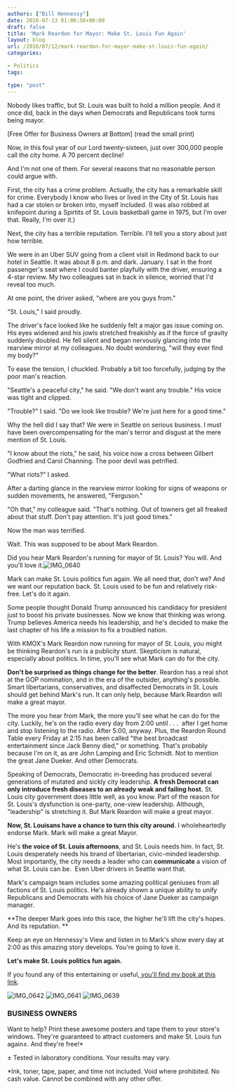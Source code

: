 ```yaml
---
authors: ["Bill Hennessy"]
date: 2016-07-13 01:06:56+00:00
draft: false
title: 'Mark Reardon for Mayor: Make St. Louis Fun Again'
layout: blog
url: /2016/07/12/mark-reardon-for-mayor-make-st-louis-fun-again/
categories:

- Politics
tags:

type: "post"
---
```


Nobody likes traffic, but St. Louis was built to hold a million people. And it once did, back in the days when Democrats and Republicans took turns being mayor.

[Free Offer for Business Owners at Bottom] (read the small print)

Now, in this foul year of our Lord twenty-sixteen, just over 300,000 people call the city home. A 70 percent decline!

And I'm not one of them. For several reasons that no reasonable person could argue with.

First, the city has a crime problem. Actually, the city has a remarkable skill for crime. Everybody I know who lives or lived in the City of St. Louis has had a car stolen or broken into, myself included. (I was also robbed at knifepoint during a Spirtits of St. Louis basketball game in 1975, but I'm over that. Really, I'm over it.)

Next, the city has a terrible reputation. Terrible. I'll tell you a story about just how terrible.

We were in an Uber SUV going from a client visit in Redmond back to our hotel in Seattle. It was about 8 p.m. and dark. January. I sat in the front passenger's seat where I could banter playfully with the driver, ensuring a 4-star review. My two colleagues sat in back in silence, worried that I'd reveal too much.

At one point, the driver asked, "where are you guys from."

"St. Louis," I said proudly.

The driver's face looked like he suddenly felt a major gas issue coming on. His eyes widened and his jowls stretched freakishly as if the force of gravity suddenly doubled. He fell silent and began nervously glancing into the rearview mirror at my colleagues. No doubt wondering, "will they ever find my body?"

To ease the tension, I chuckled. Probably a bit too forcefully, judging by the poor man's reaction.

"Seattle's a peaceful city," he said. "We don't want any trouble." His voice was tight and clipped.

"Trouble?" I said. "Do we look like trouble? We're just here for a good time."

Why the hell did I say that? We were in Seattle on serious business. I must have been overcompensating for the man's terror and disgust at the mere mention of St. Louis.

"I know about the riots," he said, his voice now a cross between Gilbert Godfried and Carol Channing. The poor devil was petrified.

"What riots?" I asked.

After a darting glance in the rearview mirror looking for signs of weapons or sudden movements, he answered, "Ferguson."

"Oh that," my colleague said. "That's nothing. Out of towners get all freaked about that stuff. Don't pay attention. It's just good times."

Now the man was terrified.

Wait. This was supposed to be about Mark Reardon.

Did you hear Mark Reardon's running for mayor of St. Louis? You will. And you'll love it.![IMG_0640](https://hennessysview.com/wp-content/uploads/2016/07/IMG_0640-195x300.png)


Mark can make St. Louis politics fun again. We all need that, don't we? And we want our reputation back. St. Louis used to be fun and relatively risk-free. Let's do it again.

Some people thought Donald Trump announced his candidacy for president just to boost his private businesses. Now we know that thinking was wrong. Trump believes America needs his leadership, and he's decided to make the last chapter of his life a mission to fix a troubled nation.

With KMOX's Mark Reardon now running for mayor of St. Louis, you might be thinking Reardon's run is a publicity stunt. Skepticism is natural, especially about politics. In time, you'll see what Mark can do for the city.

**Don't be surprised as things change for the better**. Reardon has a real shot at the GOP nomination, and in the era of the outsider, anything's possible. Smart libertarians, conservatives, and disaffected Democrats in St. Louis should get behind Mark's run. It can only help, because Mark Reardon will make a great mayor.

The more you hear from Mark, the more you'll see what he can do for the city. Luckily, he's on the radio every day from 2:00 until . . .  after I get home and stop listening to the radio. After 5:00, anyway. Plus, the Reardon Round Table every Friday at 2:15 has been called "the best broadcast entertainment since Jack Benny died," or something. That's probably because I'm on it, as are John Lamping and Eric Schmidt. Not to mention the great Jane Dueker. And other Democrats.

Speaking of Democrats, Democratic in-breeding has produced several generations of mutated and sickly city leadership. **A fresh Democrat can only introduce fresh diseases to an already weak and failing host.** St. Louis city government does little well, as you know. Part of the reason for St. Louis's dysfunction is one-party, one-view leadership. Although, "leadership" is stretching it. But Mark Reardon will make a great mayor.

**Now, St. Louisans have a chance to turn this city around**. I wholeheartedly endorse Mark. Mark will make a great Mayor.

He's **the voice of St. Louis afternoons**, and St. Louis needs him. In fact, St. Louis desperately needs his brand of libertarian, civic-minded leadership. Most importantly, the city needs a leader who can **communicate** a vision of what St. Louis can be.  Even Uber drivers in Seattle want that.

Mark's campaign team includes some amazing political geniuses from all factions of St. Louis politics. He's already shown a unique ability to unify Republicans and Democrats with his choice of Jane Dueker as campaign manager.

**The deeper Mark goes into this race, the higher he'll lift the city's hopes. And its reputation. **

Keep an eye on Hennessy's View and listen in to Mark's show every day at 2:00 as this amazing story develops. You're going to love it.

**Let's make St. Louis politics fun again.**

If you found any of this entertaining or useful,[ you'll find my book at this link](https://hennessysview.com/turning-on-trump/).

![IMG_0642](https://hennessysview.com/wp-content/uploads/2016/07/IMG_0642-195x300.png)
![IMG_0641](https://hennessysview.com/wp-content/uploads/2016/07/IMG_0641-195x300.png)
![IMG_0639](https://hennessysview.com/wp-content/uploads/2016/07/IMG_0639-259x300.png)




### BUSINESS OWNERS



Want to help? Print these awesome posters and tape them to your store's windows. They're guaranteed to attract customers and make St. Louis fun again±. And they're free!*

± Tested in laboratory conditions. Your results may vary.

*Ink, toner, tape, paper, and time not included. Void where prohibited. No cash value. Cannot be combined with any other offer.
